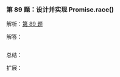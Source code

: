 ### 第 89 题：设计并实现 Promise.race()

解析：[第 89 题](https://github.com/Advanced-Frontend/Daily-Interview-Question/issues/140)

解答：



```javascript

```

总结：



扩展：




